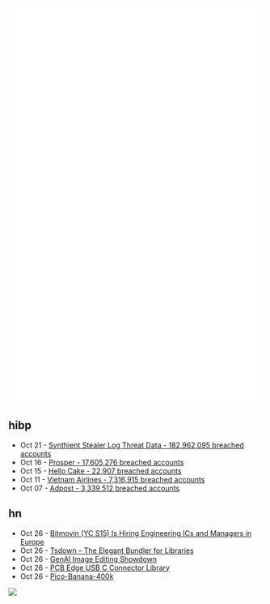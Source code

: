 ![Metrics](https://raw.githubusercontent.com/phixion/phixion/master/metrics.svg)

## hibp

<!--
for https://github.com/phixion/phixion/blob/main/.github/workflows/feeds.yml
-->
<!--START_SECTION:haveibeenpwnd-->
- Oct 21 - [Synthient Stealer Log Threat Data - 182,962,095 breached accounts](https://haveibeenpwned.com/Breach/SynthientStealerLogThreatData)
- Oct 16 - [Prosper - 17,605,276 breached accounts](https://haveibeenpwned.com/Breach/Prosper)
- Oct 15 - [Hello Cake - 22,907 breached accounts](https://haveibeenpwned.com/Breach/HelloCake)
- Oct 11 - [Vietnam Airlines - 7,316,915 breached accounts](https://haveibeenpwned.com/Breach/VietnamAirlines)
- Oct 07 - [Adpost - 3,339,512 breached accounts](https://haveibeenpwned.com/Breach/Adpost)
<!--END_SECTION:haveibeenpwnd-->

## hn

<!--
for https://github.com/phixion/phixion/blob/main/.github/workflows/feeds.yml
-->
<!--START_SECTION:hn-->
- Oct 26 - [Bitmovin (YC S15) Is Hiring Engineering ICs and Managers in Europe](https://bitmovin.com/careers)
- Oct 26 - [Tsdown – The Elegant Bundler for Libraries](https://tsdown.dev/)
- Oct 26 - [GenAI Image Editing Showdown](https://genai-showdown.specr.net/)
- Oct 26 - [PCB Edge USB C Connector Library](https://github.com/AnasMalas/pcb-edge-usb-c)
- Oct 26 - [Pico-Banana-400k](https://github.com/apple/pico-banana-400k)
<!--END_SECTION:hn-->

<!--
for https://yhype.me
-->
![](https://hit.yhype.me/github/profile?user_id=13013670)
